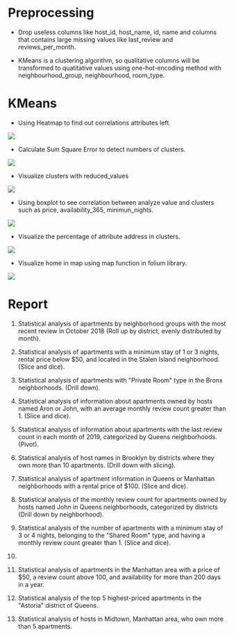 <h1>Preprocessing</h1>

- Drop useless columns like host_id, host_name, id, name and columns that contains large missing values like last_review and reviews_per_month. <br/>

- KMeans is a clustering algorithm, so qualitative columns will be transformed to quatitative values using one-hot-encoding method with neighbourhood_group, neighbourhood, room_type.<br/>
<h1>KMeans</h1>

- Using Heatmap to find out correlations attributes left.<br/>

<img src="https://res.cloudinary.com/dxhsadna0/image/upload/c_pad,b_auto:predominant,fl_preserve_transparency/v1689937130/pictureOfBugs/HeatMapKMean_ue0rep.jpg?_s=public-apps"/>

- Calculate Sum Square Error to detect numbers of clusters.<br/>

<img src="https://res.cloudinary.com/dxhsadna0/image/upload/v1689939548/pictureOfBugs/sum_square_err_zaiwby.png" /><br/>

- Visualize clusters with reduced_values<br/>

<img src="https://res.cloudinary.com/dxhsadna0/image/upload/c_pad,b_auto:predominant,fl_preserve_transparency/v1689939664/pictureOfBugs/visualize_cluster_beoszi.jpg?_s=public-apps" /><br/>

- Using boxplot to see correlation between analyze value and clusters such as price, availability_365, minimun_nights. <br/>

<img 
src="https://res.cloudinary.com/dxhsadna0/image/upload/v1689940053/pictureOfBugs/boxplot_gpirfv.png" /><br/>

- Visualize the percentage of attribute address in clusters.<br/>

<img
src="https://res.cloudinary.com/dxhsadna0/image/upload/v1689940216/pictureOfBugs/barrchart_kkxgfa.png" /><br/>

- Visualize home in map using map function in folium library.<br/>

<img src="https://res.cloudinary.com/dxhsadna0/image/upload/v1689940501/pictureOfBugs/KMean1_uf3cnt.png" />

<h1>Report</h1>

1. Statistical analysis of apartments by neighborhood groups with the most recent review in October 2018 (Roll up by district, evenly distributed by month).</br>

2. Statistical analysis of apartments with a minimum stay of 1 or 3 nights, rental price below $50, and located in the Stalen Island neighborhood. (Slice and dice).</br>

3. Statistical analysis of apartments with "Private Room" type in the Bronx neighborhoods. (Drill down).</br>

4. Statistical analysis of information about apartments owned by hosts named Aron or John, with an average monthly review count greater than 1. (Slice and dice).</br>

5. Statistical analysis of information about apartments with the last review count in each month of 2019, categorized by Queens neighborhoods. (Pivot).</br>

6. Statistical analysis of host names in Brooklyn by districts where they own more than 10 apartments. (Drill down with slicing).</br>

7. Statistical analysis of apartment information in Queens or Manhattan neighborhoods with a rental price of $100. (Slice and dice).</br>

8. Statistical analysis of the monthly review count for apartments owned by hosts named John in Queens neighborhoods, categorized by districts (Drill down by neighborhood). </br>

9. Statistical analysis of the number of apartments with a minimum stay of 3 or 4 nights, belonging to the "Shared Room" type, and having a monthly review count greater than 1. (Slice and dice).</br>
10. 
11. Statistical analysis of apartments in the Manhattan area with a price of $50, a review count above 100, and availability for more than 200 days in a year.</br>

12. Statistical analysis of the top 5 highest-priced apartments in the "Astoria" district of Queens.</br>

13. Statistical analysis of hosts in Midtown, Manhattan area, who own more than 5 apartments.</br>
